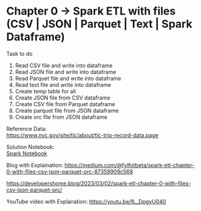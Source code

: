 
# Chapter 0 -> Spark ETL with files (CSV | JSON | Parquet | Text | Spark Dataframe)

Task to do 
1. Read CSV file and write into dataframe
2. Read JSON file and write into dataframe 
3. Read Parquet file and write into dataframe
4. Read text file and write into dataframe
5. Create temp table for all 
6. Create JSON file from CSV dataframe
7. Create CSV file from Parquet dataframe
8. Create parquet file from JSON dataframe
9. Create orc file from JSON dataframe

Reference Data:<br/>
https://www.nyc.gov/site/tlc/about/tlc-trip-record-data.page

Solution Notebook:<br/>
[Spark Notebook](chapter0.ipynb)

Blog with Explaination: 
https://medium.com/@fylfotbeta/spark-etl-chapter-0-with-files-csv-json-parquet-orc-87359909c568

https://developershome.blog/2023/03/02/spark-etl-chapter-0-with-files-csv-json-parquet-orc/

YouTube video with Explanation:
https://youtu.be/fL_DpgyU040
